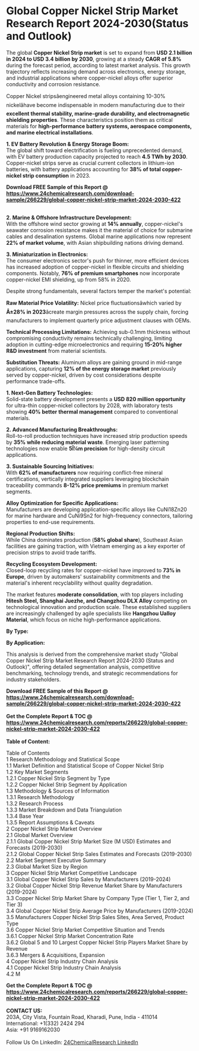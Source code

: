 <h1>Global Copper Nickel Strip Market Research Report 2024-2030(Status and Outlook)</h1><p>The global <strong>Copper Nickel Strip market</strong> is set to expand from <strong>USD 2.1 billion in 2024 to USD 3.4 billion by 2030</strong>, growing at a steady <strong>CAGR of 5.8%</strong> during the forecast period, according to latest market analysis. This growth trajectory reflects increasing demand across electronics, energy storage, and industrial applications where copper-nickel alloys offer superior conductivity and corrosion resistance.</p><p>Copper Nickel stripsâengineered metal alloys containing 10-30% nickelâhave become indispensable in modern manufacturing due to their <strong>excellent thermal stability, marine-grade durability, and electromagnetic shielding properties</strong>. These characteristics position them as critical materials for <strong>high-performance battery systems, aerospace components, and marine electrical installations</strong>.</p><p><strong>1. EV Battery Revolution &amp; Energy Storage Boom:</strong><br>
The global shift toward electrification is fueling unprecedented demand, with EV battery production capacity projected to reach <strong>4.5 TWh by 2030</strong>. Copper-nickel strips serve as crucial current collectors in lithium-ion batteries, with battery applications accounting for <strong>38% of total copper-nickel strip consumption</strong> in 2023.</p><div><b>Download FREE Sample of this Report @ 
            <a href="https://www.24chemicalresearch.com/download-sample/266229/global-copper-nickel-strip-market-2024-2030-422">
            https://www.24chemicalresearch.com/download-sample/266229/global-copper-nickel-strip-market-2024-2030-422</a></b></div><br><p><strong>2. Marine &amp; Offshore Infrastructure Development:</strong><br>
With the offshore wind sector growing at <strong>14% annually</strong>, copper-nickel's seawater corrosion resistance makes it the material of choice for submarine cables and desalination systems. Global marine applications now represent <strong>22% of market volume</strong>, with Asian shipbuilding nations driving demand.</p><p><strong>3. Miniaturization in Electronics:</strong><br>
The consumer electronics sector's push for thinner, more efficient devices has increased adoption of copper-nickel in flexible circuits and shielding components. Notably, <strong>76% of premium smartphones</strong> now incorporate copper-nickel EMI shielding, up from 58% in 2020.</p><p>Despite strong fundamentals, several factors temper the market's potential:</p><p><strong>Raw Material Price Volatility:</strong> Nickel price fluctuationsâwhich varied by <strong>Â±28% in 2023</strong>âcreate margin pressures across the supply chain, forcing manufacturers to implement quarterly price adjustment clauses with OEMs.</p><p><strong>Technical Processing Limitations:</strong> Achieving sub-0.1mm thickness without compromising conductivity remains technically challenging, limiting adoption in cutting-edge microelectronics and requiring <strong>15-20% higher R&amp;D investment</strong> from material scientists.</p><p><strong>Substitution Threats:</strong> Aluminum alloys are gaining ground in mid-range applications, capturing <strong>12% of the energy storage market</strong> previously served by copper-nickel, driven by cost considerations despite performance trade-offs.</p><p><strong>1. Next-Gen Battery Technologies:</strong><br>
Solid-state battery development presents a <strong>USD 820 million opportunity</strong> for ultra-thin copper-nickel collectors by 2028, with laboratory tests showing <strong>40% better thermal management</strong> compared to conventional materials.</p><p><strong>2. Advanced Manufacturing Breakthroughs:</strong><br>
Roll-to-roll production techniques have increased strip production speeds by <strong>35% while reducing material waste</strong>. Emerging laser patterning technologies now enable <strong>5Î¼m precision</strong> for high-density circuit applications.</p><p><strong>3. Sustainable Sourcing Initiatives:</strong><br>
With <strong>62% of manufacturers</strong> now requiring conflict-free mineral certifications, vertically integrated suppliers leveraging blockchain traceability commands <strong>8-12% price premiums</strong> in premium market segments.</p><p><strong>Alloy Optimization for Specific Applications:</strong><br>
	Manufacturers are developing application-specific alloys like CuNi18Zn20 for marine hardware and CuNi9Sn2 for high-frequency connectors, tailoring properties to end-use requirements.</p><p><strong>Regional Production Shifts:</strong><br>
	While China dominates production (<strong>58% global share</strong>), Southeast Asian facilities are gaining traction, with Vietnam emerging as a key exporter of precision strips to avoid trade tariffs.</p><p><strong>Recycling Ecosystem Development:</strong><br>
	Closed-loop recycling rates for copper-nickel have improved to <strong>73% in Europe</strong>, driven by automakers' sustainability commitments and the material's inherent recyclability without quality degradation.</p><p>The market features <strong>moderate consolidation</strong>, with top players including <strong>Hitesh Steel, Shanghai Juezhe, and Changzhou DLX Alloy</strong> competing on technological innovation and production scale. These established suppliers are increasingly challenged by agile specialists like <strong>Hangzhou Ualloy Material</strong>, which focus on niche high-performance applications.</p><p><strong>By Type:</strong></p><p><strong>By Application:</strong></p><p>This analysis is derived from the comprehensive market study "Global Copper Nickel Strip Market Research Report 2024-2030 (Status and Outlook)", offering detailed segmentation analysis, competitive benchmarking, technology trends, and strategic recommendations for industry stakeholders.</p><div><b>Download FREE Sample of this Report @ 
            <a href="https://www.24chemicalresearch.com/download-sample/266229/global-copper-nickel-strip-market-2024-2030-422">
            https://www.24chemicalresearch.com/download-sample/266229/global-copper-nickel-strip-market-2024-2030-422</a></b></div><br><div><b>Get the Complete Report & TOC @ 
            <a href="https://www.24chemicalresearch.com/reports/266229/global-copper-nickel-strip-market-2024-2030-422">
            https://www.24chemicalresearch.com/reports/266229/global-copper-nickel-strip-market-2024-2030-422</a></b></div><br>
            <b>Table of Content:</b><p>Table of Contents<br />
1 Research Methodology and Statistical Scope<br />
1.1 Market Definition and Statistical Scope of Copper Nickel Strip<br />
1.2 Key Market Segments<br />
1.2.1 Copper Nickel Strip Segment by Type<br />
1.2.2 Copper Nickel Strip Segment by Application<br />
1.3 Methodology & Sources of Information<br />
1.3.1 Research Methodology<br />
1.3.2 Research Process<br />
1.3.3 Market Breakdown and Data Triangulation<br />
1.3.4 Base Year<br />
1.3.5 Report Assumptions & Caveats<br />
2 Copper Nickel Strip Market Overview<br />
2.1 Global Market Overview<br />
2.1.1 Global Copper Nickel Strip Market Size (M USD) Estimates and Forecasts (2019-2030)<br />
2.1.2 Global Copper Nickel Strip Sales Estimates and Forecasts (2019-2030)<br />
2.2 Market Segment Executive Summary<br />
2.3 Global Market Size by Region<br />
3 Copper Nickel Strip Market Competitive Landscape<br />
3.1 Global Copper Nickel Strip Sales by Manufacturers (2019-2024)<br />
3.2 Global Copper Nickel Strip Revenue Market Share by Manufacturers (2019-2024)<br />
3.3 Copper Nickel Strip Market Share by Company Type (Tier 1, Tier 2, and Tier 3)<br />
3.4 Global Copper Nickel Strip Average Price by Manufacturers (2019-2024)<br />
3.5 Manufacturers Copper Nickel Strip Sales Sites, Area Served, Product Type<br />
3.6 Copper Nickel Strip Market Competitive Situation and Trends<br />
3.6.1 Copper Nickel Strip Market Concentration Rate<br />
3.6.2 Global 5 and 10 Largest Copper Nickel Strip Players Market Share by Revenue<br />
3.6.3 Mergers & Acquisitions, Expansion<br />
4 Copper Nickel Strip Industry Chain Analysis<br />
4.1 Copper Nickel Strip Industry Chain Analysis<br />
4.2 M</p><div><b>Get the Complete Report & TOC @ 
            <a href="https://www.24chemicalresearch.com/reports/266229/global-copper-nickel-strip-market-2024-2030-422">
            https://www.24chemicalresearch.com/reports/266229/global-copper-nickel-strip-market-2024-2030-422</a></b></div><br><b>CONTACT US:</b><br>
            203A, City Vista, Fountain Road, Kharadi, Pune, India - 411014<br>
            International: +1(332) 2424 294<br>
            Asia: +91 9169162030 <br><br>
            Follow Us On LinkedIn: <a href="https://www.linkedin.com/company/24chemicalresearch/">24ChemicalResearch LinkedIn</a>